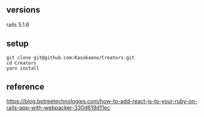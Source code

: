 ## versions

rails 5.1.6

## setup

```
git clone git@github.com:Kasokaone/Creators.git
cd Creators
yarn install
```

## reference

https://blog.botreetechnologies.com/how-to-add-react-js-to-your-ruby-on-rails-app-with-webpacker-330d619d11ec
